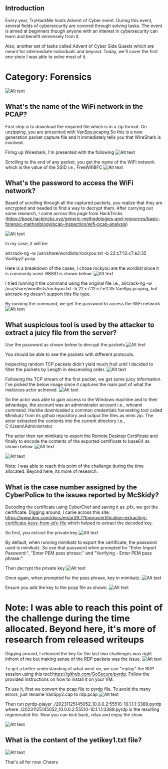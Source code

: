 ## Introduction
Every year, TryHackMe hosts Advent of Cyber event. During this event, several fields of cybersecurity are covered through solving tasks. The event is aimed at beginners though anyone with an interest in cybersecurity can learn and benefit immensely from it.

Also, another set of tasks called Advent of Cyber Side Quests which are meant for intermediate individuals and beyond. Today, we'll cover the first one since I was able to solve most of it.

# Category: Forensics

![Alt text](overview.png)


## What's the name of the WiFi network in the PCAP?

First step is to download the required file which is in a zip format. On unzipping, you are presented with VanSpy.pcapng.So this is a new generation packet capture file and it immediately tells you that WireShark is involved.

Firing up Wireshark, I'm presented with the following
![Alt text](encrypted_packets.png)

Scrolling to the end of any packet, you get the name of the WiFi network which is the value of the SSID i.e., FreeWifiBFC
![Alt text](solv_1.png)


## What's the password to access the WiFi network?

Based of scrolling through all the captured packets, you realize that they are encrypted and needed to find a way to decrypt them. After carrying out some research, I came across this page from HackTricks (https://book.hacktricks.xyz/generic-methodologies-and-resources/basic-forensic-methodology/pcap-inspection/wifi-pcap-analysis)

![Alt text](hacktrics_idea.png)

In my case, it will be:

aircrack-ng -w /usr/share/wordlists/rockyou.txt -b 22:c7:12:c7:e2:35 VanSpy2.pcap

Here is a breakdown of the cases, I chose rockyou are the wordlist since it is commonly used. BBSID is shown below:
![Alt text](bbsid.png)

I tried running it the command using the original file i.e., aircrack-ng -w /usr/share/wordlists/rockyou.txt -b 22:c7:12:c7:e2:35 VanSpy.pcapng, but aircrack-ng doesn't support this file type.

By running the command, we get the password to access the WiFi network
![Alt text](solv_2.png)


## What suspicious tool is used by the attacker to extract a juicy file from the server?

Use the password as shown below to decrypt the packets
![Alt text](decryption_keys.png)

You should be able to see the packets with different protocols.

Inspecting random TCP packets didn't yield much fruit until I decided to filter the packets by Length in descending order.
![Alt text](descending_packets.png)

Following the TCP stream of the first packet, we get some juicy information. I've picked the below image since it captures the main part of what the malicious actor achieved.
![Alt text](juicy_info.png)

So the actor was able to gain access to the Windows machine and to their advantage, the account was an administrator account i.e., whoami command. He/she downloaded a common credentials harvesting tool called Mimikatz from its github repository and output the files as mimi.zip. The actor extracted the contents into the current directory i.e., C:\Users\Administrator

The actor then ran mimikatz to export the Remote Desktop Certificate and finally to encode the contents of the exported certificate to base64 as shown below.
![Alt text](juicy_info2.png)


![Alt text](solv_3.png)

Note: I was able to reach this point of the challenge during the time allocated. Beyond here, its more of research.

## What is the case number assigned by the CyberPolice to the issues reported by McSkidy?

Decoding the certificate using CyberChef and saving it as .pfx, we get the certificate.
Digging around, I came across this site: https://www.ibm.com/docs/en/arl/9.7?topic=certification-extracting-certificate-keys-from-pfx-file which helped to extract the decoded key.

So first, you extract the private key
![Alt text](encrypted_key.png)

By default, when running mimikatz to export the certificate, the password used is mimikatz. So use that password when prompted for "Enter Import Password:", "Enter PEM pass phrase:" and "Verifying - Enter PEM pass phrase:"

Then decrypt the private key
![Alt text](decrypting_private_key.png)

Once again, when prompted for the pass phrase, key in mimikatz.
![Alt text](decrypted_private_key.png)

Ensure you add the key to the pcap file as shown.
![Alt text](add_private_key.png)


# Note: I was able to reach this point of the challenge during the time allocated. Beyond here, it's more of research from released writeups

Digging around, I released the key for the last two challenges was right infront of me but making sense of the RDP packets was the issue.
![Alt text](gibberish.png)

To get a better understanding of what went on, we can "replay" the RDP session using this tool:https://github.com/GoSecure/pyrdp. Follow the provided instructions on how to install it on your VM.

To use it, first we convert the pcap file to pyrdp file. To avoid the many errors, just rename VanSpy2.cap to rdp.pcap
![Alt text](pyrdp_convert.png)

Then run pyrdp-player ./20231125145052_10.0.0.2:55510-10.1.1.1:3389.pyrdp where ./20231125145052_10.0.0.2:55510-10.1.1.1:3389.pyrdp is the resulting regenerated file. Now you can kick back, relax and enjoy the show.

![Alt text](solv_4.png)


## What is the content of the yetikey1.txt file?

![Alt text](solv_5.png)

That's all for now. Cheers

